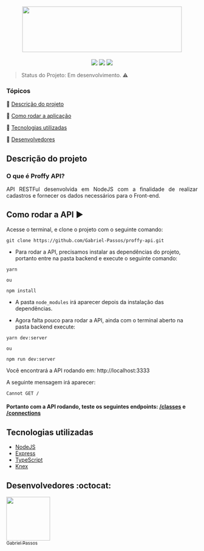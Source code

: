 <h1 align="center" >
  <img height="120px" width="420px" src="https://user-images.githubusercontent.com/43184223/89253591-6e266280-d5f3-11ea-9519-46582c8032d7.png">
</h1>

<p align="center">
  <a href="https://expressjs.com/"><img src="https://img.shields.io/static/v1?label=Express&message=4.17.1&color=blue&style=flat"/><a/>
  <a href="https://www.typescriptlang.org/"><img src="https://img.shields.io/static/v1?label=TypeScript&message=3.7.2&color=blue&style=flat"/></a>
  <a href="http://knexjs.org/"><img src="https://img.shields.io/static/v1?label=Knex&message=0.21.2&color=blue&style=flat"/></a>
</p>
  
> Status do Projeto: Em desenvolvimento. :warning:

### Tópicos 

:small_blue_diamond: [Descrição do projeto](#descrição-do-projeto)

:small_blue_diamond: [Como rodar a aplicação](#como-rodar-a-aplicação-arrow_forward)

:small_blue_diamond: [Tecnologias utilizadas](#tecnologias-utilizadas)

:small_blue_diamond: [Desenvolvedores](#desenvolvedores-octocat)

## Descrição do projeto

### O que é Proffy API?

<p align="justify">
  API RESTFul desenvolvida em NodeJS com a finalidade de realizar cadastros e fornecer os dados necessários para o Front-end.
</p>

## Como rodar a API :arrow_forward:

Acesse o terminal, e clone o projeto com o seguinte comando: 

```
git clone https://github.com/Gabriel-Passos/proffy-api.git
```

- Para rodar a API, precisamos instalar as dependências do projeto, portanto entre na pasta backend e execute o seguinte comando:

```
yarn 

ou 

npm install
```

- A pasta `node_modules` irá aparecer depois da instalação das dependências.

- Agora falta pouco para rodar a API, ainda com o terminal aberto na pasta backend execute: 

```
yarn dev:server

ou

npm run dev:server
```

Você encontrará a API rodando em: http://localhost:3333

A seguinte mensagem irá aparecer:

```
Cannot GET /
```
#### Portanto com a API rodando, teste os seguintes endpoints: [/classes](http://localhost:3333/classes) e [/connections](http://localhost:3333/connections)

## Tecnologias utilizadas

- [NodeJS](https://nodejs.org/en/docs/)
- [Express](https://expressjs.com/)
- [TypeScript](https://www.typescriptlang.org/docs/home.html)
- [Knex](http://knexjs.org/)

## Desenvolvedores :octocat:

[<img src="https://avatars3.githubusercontent.com/u/43184223?s=460&u=50810abc34900ea6134a9bd0b8a04e2c8640ddc4&v=4" width=115><br><sub>Gabriel Passos</sub>](https://github.com/Gabriel-Passos)
